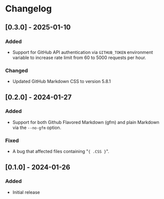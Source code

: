 # Changelog

## [0.3.0] - 2025-01-10

### Added

-   Support for GitHub API authentication via `GITHUB_TOKEN` environment variable to increase rate limit from 60 to 5000 requests per hour.

### Changed

-   Updated GitHub Markdown CSS to version 5.8.1

## [0.2.0] - 2024-01-27

### Added

-   Support for both Github Flavored Markdown (gfm) and plain Markdown via the `--no-gfm` option.

### Fixed

-   A bug that affected files containing "`{ .CSS }`".

## [0.1.0] - 2024-01-26

### Added

-   Initial release
